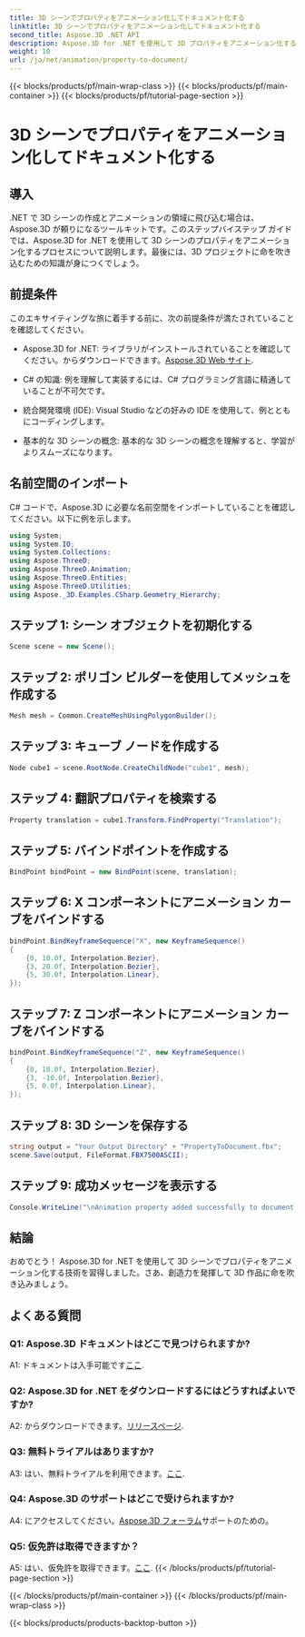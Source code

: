 ```yaml
---
title: 3D シーンでプロパティをアニメーション化してドキュメント化する
linktitle: 3D シーンでプロパティをアニメーション化してドキュメント化する
second_title: Aspose.3D .NET API
description: Aspose.3D for .NET を使用して 3D プロパティをアニメーション化する方法を学びます。ダイナミックなシーンを作成するためのステップバイステップのガイド。
weight: 10
url: /ja/net/animation/property-to-document/
---
```


{{< blocks/products/pf/main-wrap-class >}}
{{< blocks/products/pf/main-container >}}
{{< blocks/products/pf/tutorial-page-section >}}

# 3D シーンでプロパティをアニメーション化してドキュメント化する

## 導入

.NET で 3D シーンの作成とアニメーションの領域に飛び込む場合は、Aspose.3D が頼りになるツールキットです。このステップバイステップ ガイドでは、Aspose.3D for .NET を使用して 3D シーンのプロパティをアニメーション化するプロセスについて説明します。最後には、3D プロジェクトに命を吹き込むための知識が身につくでしょう。

## 前提条件

このエキサイティングな旅に着手する前に、次の前提条件が満たされていることを確認してください。

-  Aspose.3D for .NET: ライブラリがインストールされていることを確認してください。からダウンロードできます。[Aspose.3D Web サイト](https://releases.aspose.com/3d/net/).

- C# の知識: 例を理解して実装するには、C# プログラミング言語に精通していることが不可欠です。

- 統合開発環境 (IDE): Visual Studio などの好みの IDE を使用して、例とともにコーディングします。

- 基本的な 3D シーンの概念: 基本的な 3D シーンの概念を理解すると、学習がよりスムーズになります。

## 名前空間のインポート

C# コードで、Aspose.3D に必要な名前空間をインポートしていることを確認してください。以下に例を示します。

```csharp
using System;
using System.IO;
using System.Collections;
using Aspose.ThreeD;
using Aspose.ThreeD.Animation;
using Aspose.ThreeD.Entities;
using Aspose.ThreeD.Utilities;
using Aspose._3D.Examples.CSharp.Geometry_Hierarchy;
```

## ステップ 1: シーン オブジェクトを初期化する

```csharp
Scene scene = new Scene();
```

## ステップ 2: ポリゴン ビルダーを使用してメッシュを作成する

```csharp
Mesh mesh = Common.CreateMeshUsingPolygonBuilder();
```

## ステップ 3: キューブ ノードを作成する

```csharp
Node cube1 = scene.RootNode.CreateChildNode("cube1", mesh);
```

## ステップ 4: 翻訳プロパティを検索する

```csharp
Property translation = cube1.Transform.FindProperty("Translation");
```

## ステップ 5: バインドポイントを作成する

```csharp
BindPoint bindPoint = new BindPoint(scene, translation);
```

## ステップ 6: X コンポーネントにアニメーション カーブをバインドする

```csharp
bindPoint.BindKeyframeSequence("X", new KeyframeSequence()
{
    {0, 10.0f, Interpolation.Bezier},
    {3, 20.0f, Interpolation.Bezier},
    {5, 30.0f, Interpolation.Linear},
});
```

## ステップ 7: Z コンポーネントにアニメーション カーブをバインドする

```csharp
bindPoint.BindKeyframeSequence("Z", new KeyframeSequence()
{
    {0, 10.0f, Interpolation.Bezier},
    {3, -10.0f, Interpolation.Bezier},
    {5, 0.0f, Interpolation.Linear},
});
```

## ステップ 8: 3D シーンを保存する

```csharp
string output = "Your Output Directory" + "PropertyToDocument.fbx";
scene.Save(output, FileFormat.FBX7500ASCII);
```

## ステップ 9: 成功メッセージを表示する

```csharp
Console.WriteLine("\nAnimation property added successfully to document.\nFile saved at " + output);
```

## 結論

おめでとう！ Aspose.3D for .NET を使用して 3D シーンでプロパティをアニメーション化する技術を習得しました。さあ、創造力を発揮して 3D 作品に命を吹き込みましょう。

## よくある質問

### Q1: Aspose.3D ドキュメントはどこで見つけられますか?

 A1: ドキュメントは入手可能です[ここ](https://reference.aspose.com/3d/net/).

### Q2: Aspose.3D for .NET をダウンロードするにはどうすればよいですか?

 A2: からダウンロードできます。[リリースページ](https://releases.aspose.com/3d/net/).

### Q3: 無料トライアルはありますか?

A3: はい、無料トライアルを利用できます。[ここ](https://releases.aspose.com/).

### Q4: Aspose.3D のサポートはどこで受けられますか?

 A4: にアクセスしてください。[Aspose.3D フォーラム](https://forum.aspose.com/c/3d/18)サポートのための。

### Q5: 仮免許は取得できますか？

 A5: はい、仮免許を取得できます。[ここ](https://purchase.aspose.com/temporary-license/).
{{< /blocks/products/pf/tutorial-page-section >}}

{{< /blocks/products/pf/main-container >}}
{{< /blocks/products/pf/main-wrap-class >}}

{{< blocks/products/products-backtop-button >}}
